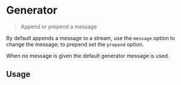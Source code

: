 # Generator

<? @include readme/badges.md ?>

> Append or prepend a message

By default appends a message to a stream, use the `message` option to change the message; to prepend set the `prepend` option.

When no message is given the default generator message is used.

<? @include {=readme} install.md ?>

## Usage

<? @source {javascript=s/\.\.\/index/mkgen/gm} usage.js ?>

<? @exec mkapi index.js --title=API --level=2 ?>
<? @include {=readme} license.md links.md ?>
